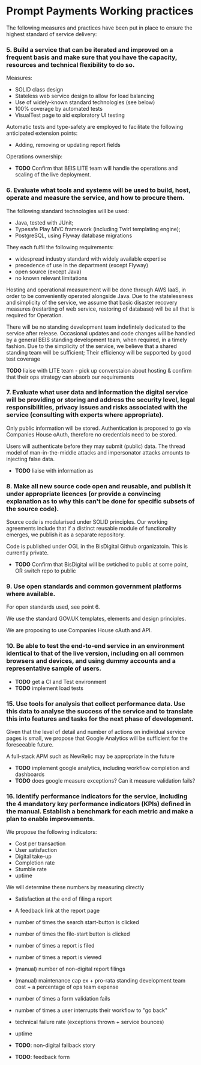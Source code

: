 # Prompt Payments Working practices
 
The following measures and practices have been put in place to ensure the highest standard of service delivery:

### 5. Build a service that can be iterated and improved on a frequent basis and make sure that you have the capacity, resources and technical flexibility to do so.

Measures:

* SOLID class design
* Stateless web service design to allow for load balancing
* Use of widely-known standard technologies (see below)
* 100% coverage by automated tests
* VisualTest page to aid exploratory UI testing

Automatic tests and type-safety are employed to facilitate the following anticipated extension points:

* Adding, removing or updating report fields

Operations ownership:

* **TODO** Confirm that BEIS LITE team will handle the operations and scaling of the live deployment.

### 6.  Evaluate what tools and systems will be used to build, host, operate and measure the service, and how to procure them.

The following standard technologies will be used:
* Java, tested with JUnit; 
* Typesafe Play MVC framework (including Twirl templating engine); 
* PostgreSQL, using Flyway database migrations

They each fulfil the following requirements:
* widespread industry standard with widely available expertise
* precedence of use in the department (except Flyway)
* open source (except Java)
* no known relevant limitations

Hosting and operational measurement will be done through AWS IaaS, in order to be conveniently operated alongside Java. Due to the statelessness and simplicity of the service, we assume that basic disaster recovery measures (restarting of web service, restoring of database) will be all that is required for Operation.
 
There will be no standing development team indefintely dedicated to the service after release. Occasional updates and code changes will be handled by a general BEIS standing development team, when required, in a timely fashion. Due to the simplicity of the service, we believe that a shared standing team will be sufficient; Their efficiency will be supported by good test coverage

**TODO** liaise with LITE team - pick up converstaion about hosting & confirm that their ops strategy can absorb our requirements

### 7. Evaluate what user data and information the digital service will be providing or storing and address the security level, legal responsibilities, privacy issues and risks associated with the service (consulting with experts where appropriate).

Only public information will be stored. Authentication is proposed to go via Companies House oAuth, therefore no credentials need to be stored.

Users will authenticate before they may submit (public) data. The thread model of man-in-the-middle attacks and impersonator attacks amounts to injecting false data.

* **TODO** liaise with information as

### 8. Make all new source code open and reusable, and publish it under appropriate licences (or provide a convincing explanation as to why this can't be done for specific subsets of the source code).

Source code is modularised under SOLID principles. Our working agreements include that if a distinct reusable module of functionality emerges, we publish it as a separate repository.

Code is published under OGL in the BisDigital Github organizatoin. This is currently private.

* **TODO** Confirm that BisDigital will be swtiched to public at some point, OR switch repo to public

### 9. Use open standards and common government platforms where available.

For open standards used, see point 6.

We use the standard GOV.UK templates, elements and design principles.

We are proposing to use Companies House oAuth and API.

### 10. Be able to test the end-to-end service in an environment identical to that of the live version, including on all common browsers and devices, and using dummy accounts and a representative sample of users.

* **TODO** get a CI and Test environment
* **TODO** implement load tests

### 15. Use tools for analysis that collect performance data. Use this data to analyse the success of the service and to translate this into features and tasks for the next phase of development.

Given that the level of detail and number of actions on individual service pages is small, we propose that Google Analytics will be sufficient for the foreseeable future.

A full-stack APM such as NewRelic may be appropriate in the future

* **TODO** implement google analytics, including workflow completion and dashboards
* **TODO** does google measure exceptions? Can it measure validation fails?

### 16. Identify performance indicators for the service, including the 4 mandatory key performance indicators (KPIs) defined in the manual. Establish a benchmark for each metric and make a plan to enable improvements.

We propose the following indicators:
* Cost per transaction
* User satisfaction
* Digital take-up
* Completion rate
* Stumble rate
* uptime

We will determine these numbers by measuring directly
* Satisfaction at the end of filing a report
* A feedback link at the report page
* number of times the search start-button is clicked
* number of times the file-start button is clicked
* number of times a report is filed
* number of times a report is viewed
* (manual) number of non-digital report filings
* (manual) maintenance cap ex + pro-rata standing development team cost + a percentage of ops team expense
* number of times a form validation fails
* number of times a user interrupts their workflow to "go back"
* technical failure rate (exceptions thrown + service bounces)
* uptime

* **TODO**: non-digital fallback story
* **TODO**: feedback form
